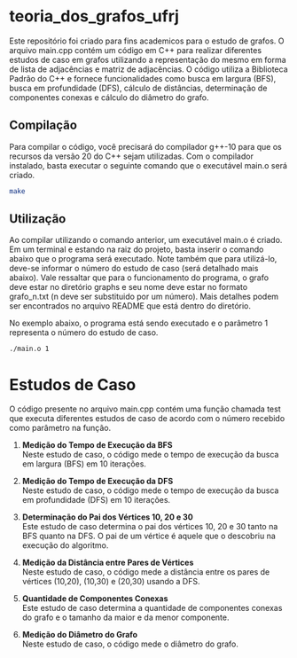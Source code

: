 # teoria_dos_grafos_ufrj

Este repositório foi criado para fins academicos para o estudo de grafos. O arquivo main.cpp contém um código em C++ para realizar diferentes estudos de caso em grafos utilizando a representação do mesmo em forma de lista de adjacências e matriz de adjacências. O código utiliza a Biblioteca Padrão do C++ e fornece funcionalidades como busca em largura (BFS), busca em profundidade (DFS), cálculo de distâncias, determinação de componentes conexas e cálculo do diâmetro do grafo.

## Compilação

Para compilar o código, você precisará do compilador g++-10 para que os recursos da versão 20 do C++ sejam utilizadas. Com o compilador instalado, basta executar o seguinte comando que o executável main.o será criado.

```bash
make
```

## Utilização

Ao compilar utilizando o comando anterior, um executável main.o é criado. Em um terminal e estando na raiz do projeto, basta inserir o comando abaixo que o programa será executado. Note também que para utilizá-lo, deve-se informar o número do estudo de caso (será detalhado mais abaixo). Vale ressaltar que para o funcionamento do programa, o grafo deve estar no diretório graphs e seu nome deve estar no formato grafo_n.txt (n deve ser substituido por um número). Mais detalhes podem ser encontrados no arquivo README que está dentro do diretório.

No exemplo abaixo, o programa está sendo executado e o parâmetro 1 representa o número do estudo de caso.

```bash
./main.o 1
```

# Estudos de Caso
O código presente no arquivo main.cpp contém uma função chamada test que executa diferentes estudos de caso de acordo com o número recebido como parâmetro na função.

1. **Medição do Tempo de Execução da BFS**  
   Neste estudo de caso, o código mede o tempo de execução da busca em largura (BFS) em 10 iterações.

2. **Medição do Tempo de Execução da DFS**  
   Neste estudo de caso, o código mede o tempo de execução da busca em profundidade (DFS) em 10 iterações.

3. **Determinação do Pai dos Vértices 10, 20 e 30**  
   Este estudo de caso determina o pai dos vértices 10, 20 e 30 tanto na BFS quanto na DFS. O pai de um vértice é aquele que o descobriu na execução do algoritmo.

4. **Medição da Distância entre Pares de Vértices**  
   Neste estudo de caso, o código mede a distância entre os pares de vértices (10,20), (10,30) e (20,30) usando a DFS.

5. **Quantidade de Componentes Conexas**  
   Este estudo de caso determina a quantidade de componentes conexas do grafo e o tamanho da maior e da menor componente.

6. **Medição do Diâmetro do Grafo**  
   Neste estudo de caso, o código mede o diâmetro do grafo.

